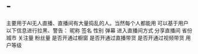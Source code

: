 # -
主要用于AI无人直播、直播间有大量捣乱的人。当然每个人都能用  可以基于用户以下信息进行拉黑、警告：  昵称 签名 性别 弹幕 进入直播间方式 分享直播间 省份 城市 关注量 粉丝量 是否开通过橱窗 是否开通过直播带货 是否开通过视频带货 用户等级

